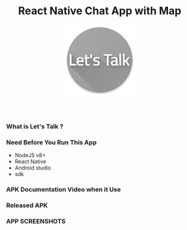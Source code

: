 <h1 align='center'>React Native Chat App with Map</h1>

<p align='center'>
  <a href='https://github.com/AnjasSM/LetsTalkApp'>
  <img src='https://raw.githubusercontent.com/AnjasSM/LetsTalkApp/master/src/Assets/ic_launcher.png' />
  </a>
</p>

<br>
<br>

### What is Let's Talk ?
<!-- MermaidID is E-commerce app that you can use for buy or selling item -->

### Need Before You Run This App

- NodeJS v8+
- React Native
- Android studio
- sdk

### APK Documentation Video when it Use

<!-- https://drive.google.com/open?id=1-sgZdzwQtyIlPHCfaBMe8B5c8yufeRnd -->

### Released APK

<!-- - If u want to test it out download [here](https://bit.ly/2LldUgu) -->


### APP SCREENSHOTS
<!-- <p align="center">
    <img src="https://res.cloudinary.com/dvyonb6zt/image/upload/v1563113041/Screenshot_20190714-204813_rvueez.png" width=400 align="center" style="margin-right:20px"/>
    
</p>  -->
